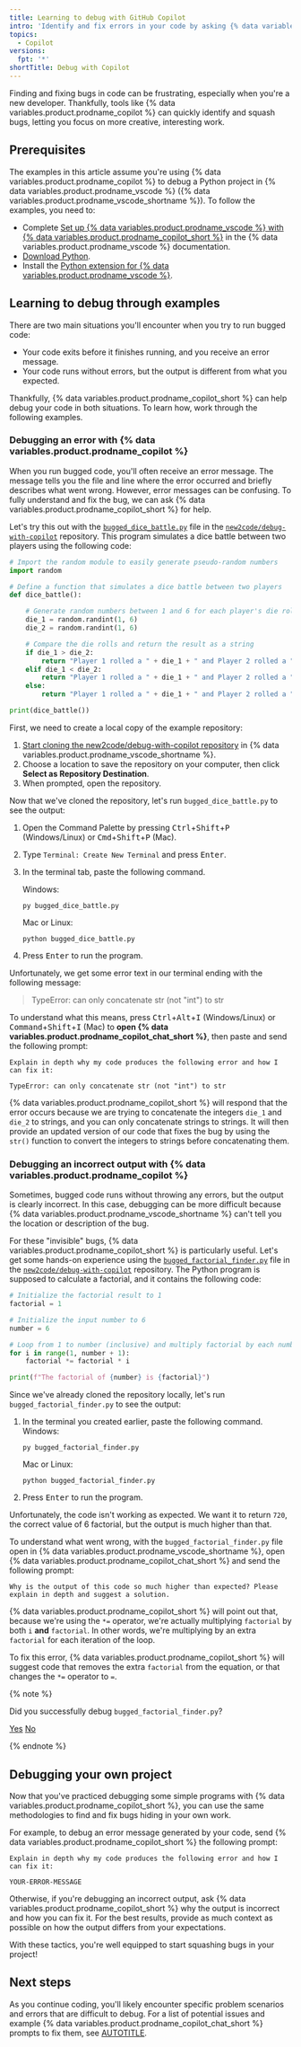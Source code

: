 ```yaml
---
title: Learning to debug with GitHub Copilot
intro: 'Identify and fix errors in your code by asking {% data variables.product.prodname_copilot %} for help.'
topics:
  - Copilot
versions:
  fpt: '*'
shortTitle: Debug with Copilot
---
```


Finding and fixing bugs in code can be frustrating, especially when you're a new developer. Thankfully, tools like {% data variables.product.prodname_copilot %} can quickly identify and squash bugs, letting you focus on more creative, interesting work.

## Prerequisites

The examples in this article assume you're using {% data variables.product.prodname_copilot %} to debug a Python project in {% data variables.product.prodname_vscode %} ({% data variables.product.prodname_vscode_shortname %}). To follow the examples, you need to:
* Complete [Set up {% data variables.product.prodname_vscode %} with {% data variables.product.prodname_copilot_short %}](https://code.visualstudio.com/docs/copilot/setup-simplified) in the {% data variables.product.prodname_vscode %} documentation.
* [Download Python](https://www.python.org/downloads/).
* Install the [Python extension for {% data variables.product.prodname_vscode %}](https://marketplace.visualstudio.com/items?itemName=ms-python.python).

## Learning to debug through examples

There are two main situations you'll encounter when you try to run bugged code:

* Your code exits before it finishes running, and you receive an error message.
* Your code runs without errors, but the output is different from what you expected.

Thankfully, {% data variables.product.prodname_copilot_short %} can help debug your code in both situations. To learn how, work through the following examples.

### Debugging an error with {% data variables.product.prodname_copilot %}

When you run bugged code, you'll often receive an error message. The message tells you the file and line where the error occurred and briefly describes what went wrong. However, error messages can be confusing. To fully understand and fix the bug, we can ask {% data variables.product.prodname_copilot_short %} for help.

Let's try this out with the [`bugged_dice_battle.py`](https://github.com/new2code/debug-with-copilot/blob/main/bugged_dice_battle.py) file in the [`new2code/debug-with-copilot`](https://github.com/new2code/debug-with-copilot) repository. This program simulates a dice battle between two players using the following code:

```python
# Import the random module to easily generate pseudo-random numbers
import random

# Define a function that simulates a dice battle between two players
def dice_battle():

    # Generate random numbers between 1 and 6 for each player's die roll
    die_1 = random.randint(1, 6)
    die_2 = random.randint(1, 6)

    # Compare the die rolls and return the result as a string
    if die_1 > die_2:
        return "Player 1 rolled a " + die_1 + " and Player 2 rolled a " + die_2 + ". Player 1 wins!"
    elif die_1 < die_2:
        return "Player 1 rolled a " + die_1 + " and Player 2 rolled a " + die_2 + ". Player 2 wins!"
    else:
        return "Player 1 rolled a " + die_1 + " and Player 2 rolled a " + die_2 + ". It's a tie!"

print(dice_battle())
```

First, we need to create a local copy of the example repository:

1. [Start cloning the new2code/debug-with-copilot repository](vscode://vscode.git/clone?url=https://github.com/new2code/debug-with-copilot) in {% data variables.product.prodname_vscode_shortname %}. <!-- markdownlint-disable-line GHD003 -->
1. Choose a location to save the repository on your computer, then click **Select as Repository Destination**.
1. When prompted, open the repository.

Now that we've cloned the repository, let's run `bugged_dice_battle.py` to see the output:

1. Open the Command Palette by pressing <kbd>Ctrl</kbd>+<kbd>Shift</kbd>+<kbd>P</kbd> (Windows/Linux) or <kbd>Cmd</kbd>+<kbd>Shift</kbd>+<kbd>P</kbd> (Mac).
1. Type `Terminal: Create New Terminal` and press <kbd>Enter</kbd>.
1. In the terminal tab, paste the following command.

    Windows:

    ```shell copy
    py bugged_dice_battle.py
    ```

    Mac or Linux:

    ```shell copy
    python bugged_dice_battle.py
    ```

1. Press <kbd>Enter</kbd> to run the program.

Unfortunately, we get some error text in our terminal ending with the following message:

> TypeError: can only concatenate str (not "int") to str

To understand what this means, press <kbd>Ctrl</kbd>+<kbd>Alt</kbd>+<kbd>I</kbd> (Windows/Linux) or <kbd>Command</kbd>+<kbd>Shift</kbd>+<kbd>I</kbd> (Mac) to **open {% data variables.product.prodname_copilot_chat_short %}**, then paste and send the following prompt:

```text copy
Explain in depth why my code produces the following error and how I can fix it:

TypeError: can only concatenate str (not "int") to str
```

{% data variables.product.prodname_copilot_short %} will respond that the error occurs because we are trying to concatenate the integers `die_1` and `die_2` to strings, and you can only concatenate strings to strings. It will then provide an updated version of our code that fixes the bug by using the `str()` function to convert the integers to strings before concatenating them.

### Debugging an incorrect output with {% data variables.product.prodname_copilot %}

Sometimes, bugged code runs without throwing any errors, but the output is clearly incorrect. In this case, debugging can be more difficult because {% data variables.product.prodname_vscode_shortname %} can't tell you the location or description of the bug.

For these "invisible" bugs, {% data variables.product.prodname_copilot_short %} is particularly useful. Let's get some hands-on experience using the [`bugged_factorial_finder.py`](https://github.com/new2code/debug-with-copilot/blob/main/bugged_factorial_finder.py) file in the [`new2code/debug-with-copilot`](https://github.com/new2code/debug-with-copilot) repository. The Python program is supposed to calculate a factorial, and it contains the following code:

```python
# Initialize the factorial result to 1
factorial = 1

# Initialize the input number to 6
number = 6

# Loop from 1 to number (inclusive) and multiply factorial by each number
for i in range(1, number + 1):
    factorial *= factorial * i

print(f"The factorial of {number} is {factorial}")
```

Since we've already cloned the repository locally, let's run `bugged_factorial_finder.py` to see the output:

1. In the terminal you created earlier, paste the following command.
    Windows:

    ```shell copy
    py bugged_factorial_finder.py
    ```

    Mac or Linux:

    ```shell copy
    python bugged_factorial_finder.py
    ```

1. Press <kbd>Enter</kbd> to run the program.

Unfortunately, the code isn't working as expected. We want it to return `720`, the correct value of 6 factorial, but the output is much higher than that.

To understand what went wrong, with the `bugged_factorial_finder.py` file open in {% data variables.product.prodname_vscode_shortname %}, open {% data variables.product.prodname_copilot_chat_short %} and send the following prompt:

```text copy
Why is the output of this code so much higher than expected? Please explain in depth and suggest a solution.
```

{% data variables.product.prodname_copilot_short %} will point out that, because we're using the `*=` operator, we're actually multiplying `factorial` by both `i` **and** `factorial`. In other words, we're multiplying by an extra `factorial` for each iteration of the loop.

To fix this error, {% data variables.product.prodname_copilot_short %} will suggest code that removes the extra `factorial` from the equation, or that changes the `*=` operator to `=`.

{% note %}

Did you successfully debug `bugged_factorial_finder.py`?

<a href="https://docs.github.io/success-test/yes.html" target="_blank" class="btn btn-outline mt-3 mr-3 no-underline"><span>Yes</span></a>  <a href="https://docs.github.io/success-test/no.html" target="_blank" class="btn btn-outline mt-3 mr-3 no-underline"><span>No</span></a>

{% endnote %}

## Debugging your own project

Now that you've practiced debugging some simple programs with {% data variables.product.prodname_copilot_short %}, you can use the same methodologies to find and fix bugs hiding in your own work.

For example, to debug an error message generated by your code, send {% data variables.product.prodname_copilot_short %} the following prompt:

```text copy
Explain in depth why my code produces the following error and how I can fix it:

YOUR-ERROR-MESSAGE
```

Otherwise, if you're debugging an incorrect output, ask {% data variables.product.prodname_copilot_short %} why the output is incorrect and how you can fix it. For the best results, provide as much context as possible on how the output differs from your expectations.

With these tactics, you're well equipped to start squashing bugs in your project!

## Next steps

As you continue coding, you'll likely encounter specific problem scenarios and errors that are difficult to debug. For a list of potential issues and example {% data variables.product.prodname_copilot_chat_short %} prompts to fix them, see [AUTOTITLE](/copilot/copilot-chat-cookbook/debugging-errors).
